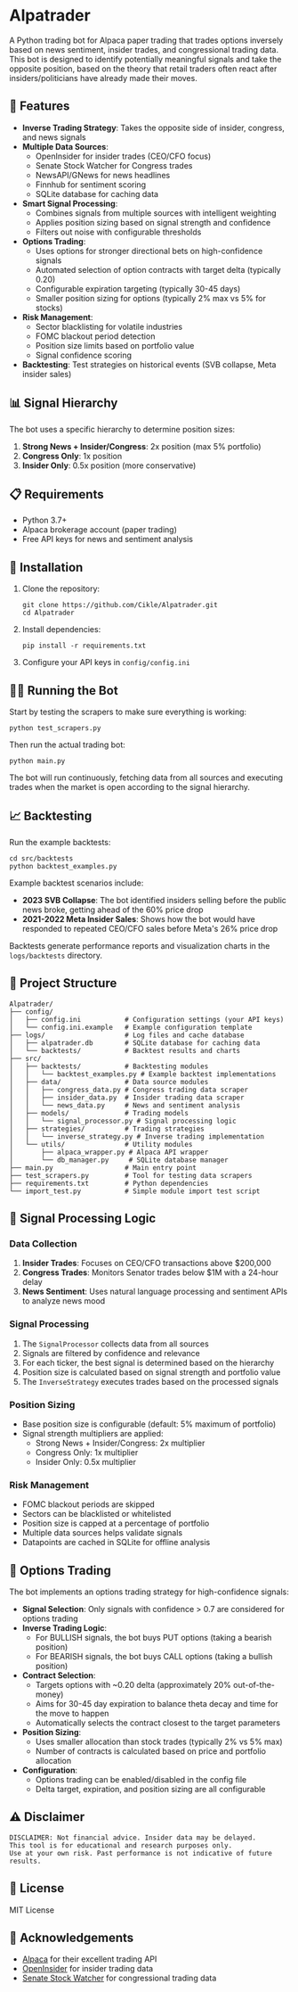 # Alpatrader

A Python trading bot for Alpaca paper trading that trades options inversely based on news sentiment, insider trades, and congressional trading data. This bot is designed to identify potentially meaningful signals and take the opposite position, based on the theory that retail traders often react after insiders/politicians have already made their moves.

## 🚀 Features

- **Inverse Trading Strategy**: Takes the opposite side of insider, congress, and news signals
- **Multiple Data Sources**:
  - OpenInsider for insider trades (CEO/CFO focus)
  - Senate Stock Watcher for Congress trades
  - NewsAPI/GNews for news headlines
  - Finnhub for sentiment scoring
  - SQLite database for caching data
- **Smart Signal Processing**:
  - Combines signals from multiple sources with intelligent weighting
  - Applies position sizing based on signal strength and confidence
  - Filters out noise with configurable thresholds
- **Options Trading**:
  - Uses options for stronger directional bets on high-confidence signals
  - Automated selection of option contracts with target delta (typically 0.20)
  - Configurable expiration targeting (typically 30-45 days)
  - Smaller position sizing for options (typically 2% max vs 5% for stocks)
- **Risk Management**:
  - Sector blacklisting for volatile industries
  - FOMC blackout period detection
  - Position size limits based on portfolio value
  - Signal confidence scoring
- **Backtesting**: Test strategies on historical events (SVB collapse, Meta insider sales)

## 📊 Signal Hierarchy

The bot uses a specific hierarchy to determine position sizes:

1. **Strong News + Insider/Congress**: 2x position (max 5% portfolio)
2. **Congress Only**: 1x position
3. **Insider Only**: 0.5x position (more conservative)

## 📋 Requirements

- Python 3.7+
- Alpaca brokerage account (paper trading)
- Free API keys for news and sentiment analysis

## 🔧 Installation

1. Clone the repository:
   ```
   git clone https://github.com/Cikle/Alpatrader.git
   cd Alpatrader
   ```

2. Install dependencies:
   ```
   pip install -r requirements.txt
   ```

3. Configure your API keys in `config/config.ini`

## 🏃‍♀️ Running the Bot

Start by testing the scrapers to make sure everything is working:

```
python test_scrapers.py
```

Then run the actual trading bot:

```
python main.py
```

The bot will run continuously, fetching data from all sources and executing trades when the market is open according to the signal hierarchy.

## 📈 Backtesting

Run the example backtests:

```
cd src/backtests
python backtest_examples.py
```

Example backtest scenarios include:
- **2023 SVB Collapse**: The bot identified insiders selling before the public news broke, getting ahead of the 60% price drop
- **2021-2022 Meta Insider Sales**: Shows how the bot would have responded to repeated CEO/CFO sales before Meta's 26% price drop

Backtests generate performance reports and visualization charts in the `logs/backtests` directory.

## 📁 Project Structure

```
Alpatrader/
├── config/
│   ├── config.ini           # Configuration settings (your API keys)
│   └── config.ini.example   # Example configuration template
├── logs/                    # Log files and cache database
│   ├── alpatrader.db        # SQLite database for caching data
│   └── backtests/           # Backtest results and charts
├── src/
│   ├── backtests/           # Backtesting modules
│   │   └── backtest_examples.py # Example backtest implementations
│   ├── data/                # Data source modules
│   │   ├── congress_data.py # Congress trading data scraper
│   │   ├── insider_data.py  # Insider trading data scraper
│   │   └── news_data.py     # News and sentiment analysis
│   ├── models/              # Trading models
│   │   └── signal_processor.py # Signal processing logic
│   ├── strategies/          # Trading strategies
│   │   └── inverse_strategy.py # Inverse trading implementation
│   └── utils/               # Utility modules
│       ├── alpaca_wrapper.py # Alpaca API wrapper
│       └── db_manager.py     # SQLite database manager
├── main.py                  # Main entry point
├── test_scrapers.py         # Tool for testing data scrapers
├── requirements.txt         # Python dependencies
└── import_test.py           # Simple module import test script
```

## 🧠 Signal Processing Logic

### Data Collection
1. **Insider Trades**: Focuses on CEO/CFO transactions above $200,000
2. **Congress Trades**: Monitors Senator trades below $1M with a 24-hour delay
3. **News Sentiment**: Uses natural language processing and sentiment APIs to analyze news mood

### Signal Processing
1. The `SignalProcessor` collects data from all sources
2. Signals are filtered by confidence and relevance
3. For each ticker, the best signal is determined based on the hierarchy
4. Position size is calculated based on signal strength and portfolio value
5. The `InverseStrategy` executes trades based on the processed signals

### Position Sizing
- Base position size is configurable (default: 5% maximum of portfolio)
- Signal strength multipliers are applied:
  - Strong News + Insider/Congress: 2x multiplier
  - Congress Only: 1x multiplier
  - Insider Only: 0.5x multiplier

### Risk Management
- FOMC blackout periods are skipped
- Sectors can be blacklisted or whitelisted
- Position size is capped at a percentage of portfolio
- Multiple data sources helps validate signals
- Datapoints are cached in SQLite for offline analysis

## 🔄 Options Trading

The bot implements an options trading strategy for high-confidence signals:

- **Signal Selection**: Only signals with confidence > 0.7 are considered for options trading
- **Inverse Trading Logic**:
  - For BULLISH signals, the bot buys PUT options (taking a bearish position)
  - For BEARISH signals, the bot buys CALL options (taking a bullish position)
- **Contract Selection**:
  - Targets options with ~0.20 delta (approximately 20% out-of-the-money)
  - Aims for 30-45 day expiration to balance theta decay and time for the move to happen
  - Automatically selects the contract closest to the target parameters
- **Position Sizing**:
  - Uses smaller allocation than stock trades (typically 2% vs 5% max)
  - Number of contracts is calculated based on price and portfolio allocation
- **Configuration**:
  - Options trading can be enabled/disabled in the config file
  - Delta target, expiration, and position sizing are all configurable

## ⚠️ Disclaimer

```
DISCLAIMER: Not financial advice. Insider data may be delayed.
This tool is for educational and research purposes only.
Use at your own risk. Past performance is not indicative of future results.
```

## 📝 License

MIT License

## 🙏 Acknowledgements

- [Alpaca](https://alpaca.markets/) for their excellent trading API
- [OpenInsider](http://openinsider.com/) for insider trading data
- [Senate Stock Watcher](https://senatestockwatcher.com/) for congressional trading data
